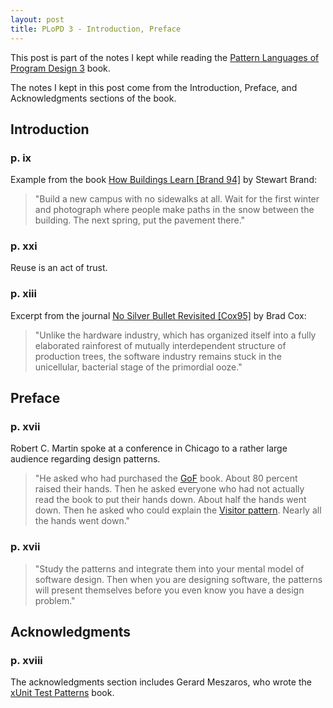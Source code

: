 ```yaml
---
layout: post
title: PLoPD 3 - Introduction, Preface
---
```


This post is part of the notes I kept while reading the [Pattern Languages of Program Design 3](http://www.amazon.com/Pattern-Languages-Program-Design-v/dp/0201310112) book.

The notes I kept in this post come from the Introduction, Preface, and Acknowledgments sections of the book.

## Introduction

### p. ix

Example from the book [How Buildings Learn [Brand 94]](http://www.amazon.com/How-Buildings-Learn-Happens-Theyre/dp/0140139966) by Stewart Brand:

> "Build a new campus with no sidewalks at all. Wait for the first winter and photograph where people make paths in the snow between the building. The next spring, put the pavement there."

### p. xxi

Reuse is an act of trust.

### p. xiii

Excerpt from the journal [No Silver Bullet Revisited [Cox95]](http://virtualschool.edu/cox/pub/NoSilverBulletRevisted/) by Brad Cox:

> "Unlike the hardware industry, which has organized itself into a fully elaborated rainforest of mutually interdependent structure of production trees, the software industry remains stuck in the unicellular, bacterial stage of the primordial ooze."

## Preface

### p. xvii

Robert C. Martin spoke at a conference in Chicago to a rather large audience regarding design patterns.  

> "He asked who had purchased the [GoF](http://www.amazon.com/Design-Patterns-Elements-Reusable-Object-Oriented/dp/0201633612) book. About 80 percent raised their hands. Then he asked everyone who had not actually read the book to put their hands down. About half the hands went down. Then he asked who could explain the [Visitor pattern](http://en.wikipedia.org/wiki/Visitor_pattern). Nearly all the hands went down."

### p. xvii

> "Study the patterns and integrate them into your mental model of software design. Then when you are designing software, the patterns will present themselves before you even know you have a design problem."

## Acknowledgments

### p. xviii

The acknowledgments section includes Gerard Meszaros, who wrote the [xUnit Test Patterns](http://www.amazon.com/xUnit-Test-Patterns-Refactoring-Code/dp/0131495054) book.